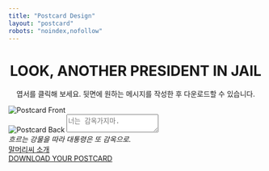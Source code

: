 ```yaml
---
title: "Postcard Design"
layout: "postcard"
robots: "noindex,nofollow"
---
```


<h1 style="text-align:center;">LOOK, ANOTHER PRESIDENT IN JAIL</h1>
<p style="text-align:center;">엽서를 클릭해 보세요. 뒷면에 원하는 메시지를 작성한 후 다운로드할 수 있습니다.</p>
<div class="postcard-container">
  <div class="postcard" id="postcard">
    <img id="front" src="https://bear-images.sfo2.cdn.digitaloceanspaces.com/kangko/6__2.webp" alt="Postcard Front" class="front" style="background:white;">
    <div class="back-container" id="back-container">
      <img id="back" src="/images/postcard-back.png" alt="Postcard Back" class="back">
      <textarea id="message" placeholder="너는 감옥가지마."></textarea>
    </div>
  </div>
  <em class="intro">
    흐르는 강물을 따라 대통령은 또 감옥으로.
  </em>
  <div class="download-links">
    <a href="https://kangminsuk.com/mal/">말머리씨 소개</a>
    <br>
    <a href="#" id="download-link">DOWNLOAD YOUR POSTCARD</a>
  </div>
</div>